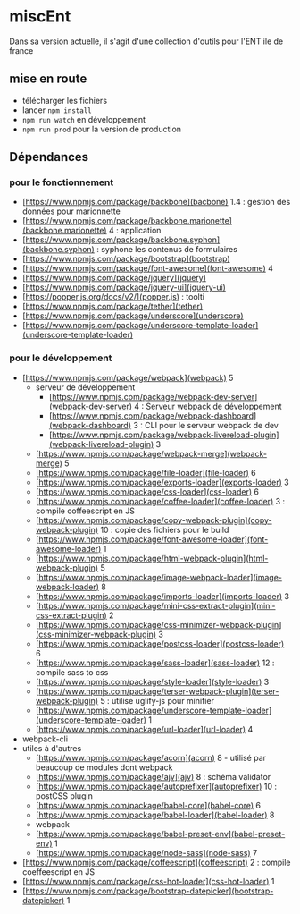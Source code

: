 # miscEnt

Dans sa version actuelle, il s'agit d'une collection d'outils pour l'ENT ile de france

## mise en route

* télécharger les fichiers
* lancer `npm install`
* `npm run watch` en développement
* `npm run prod` pour la version de production

## Dépendances

### pour le fonctionnement

* [https://www.npmjs.com/package/backbone](bacbone) 1.4 : gestion des données pour marionnette
* [https://www.npmjs.com/package/backbone.marionette](backbone.marionette) 4 : application
* [https://www.npmjs.com/package/backbone.syphon](backbone.syphon) : syphone les contenus de formulaires
* [https://www.npmjs.com/package/bootstrap](bootstrap)
* [https://www.npmjs.com/package/font-awesome](font-awesome) 4
* [https://www.npmjs.com/package/jquery](jquery)
* [https://www.npmjs.com/package/jquery-ui](jquery-ui)
* [https://popper.js.org/docs/v2/](popper.js) : toolti
* [https://www.npmjs.com/package/tether](tether)
* [https://www.npmjs.com/package/underscore](underscore)
* [https://www.npmjs.com/package/underscore-template-loader](underscore-template-loader)

### pour le développement

* [https://www.npmjs.com/package/webpack](webpack) 5
  * serveur de développement
    * [https://www.npmjs.com/package/webpack-dev-server](webpack-dev-server) 4 : Serveur webpack de développement
    * [https://www.npmjs.com/package/webpack-dashboard](webpack-dashboard) 3 : CLI pour le serveur webpack de dev
    * [https://www.npmjs.com/package/webpack-livereload-plugin](webpack-livereload-plugin) 3
  * [https://www.npmjs.com/package/webpack-merge](webpack-merge) 5
  * [https://www.npmjs.com/package/file-loader](file-loader) 6
  * [https://www.npmjs.com/package/exports-loader](exports-loader) 3
  * [https://www.npmjs.com/package/css-loader](css-loader) 6
  * [https://www.npmjs.com/package/coffee-loader](coffee-loader) 3 : compile coffeescript en JS
  * [https://www.npmjs.com/package/copy-webpack-plugin](copy-webpack-plugin) 10 : copie des fichiers pour le build
  * [https://www.npmjs.com/package/font-awesome-loader](font-awesome-loader) 1
  * [https://www.npmjs.com/package/html-webpack-plugin](html-webpack-plugin) 5
  * [https://www.npmjs.com/package/image-webpack-loader](image-webpack-loader) 8
  * [https://www.npmjs.com/package/imports-loader](imports-loader) 3
  * [https://www.npmjs.com/package/mini-css-extract-plugin](mini-css-extract-plugin) 2
  * [https://www.npmjs.com/package/css-minimizer-webpack-plugin](css-minimizer-webpack-plugin) 3
  * [https://www.npmjs.com/package/postcss-loader](postcss-loader) 6
  * [https://www.npmjs.com/package/sass-loader](sass-loader) 12 : compile sass to css
  * [https://www.npmjs.com/package/style-loader](style-loader) 3
  * [https://www.npmjs.com/package/terser-webpack-plugin](terser-webpack-plugin) 5 : utilise uglify-js pour minifier
  * [https://www.npmjs.com/package/underscore-template-loader](underscore-template-loader) 1
  * [https://www.npmjs.com/package/url-loader](url-loader) 4
* webpack-cli
* utiles à d'autres
  * [https://www.npmjs.com/package/acorn](acorn) 8 - utilisé par beaucoup de modules dont webpack
  * [https://www.npmjs.com/package/ajv](ajv) 8 : schéma validator
  * [https://www.npmjs.com/package/autoprefixer](autoprefixer) 10 : postCSS plugin
  * [https://www.npmjs.com/package/babel-core](babel-core) 6
  * [https://www.npmjs.com/package/babel-loader](babel-loader) 8
  * webpack
  * [https://www.npmjs.com/package/babel-preset-env](babel-preset-env) 1
  * [https://www.npmjs.com/package/node-sass](node-sass) 7
* [https://www.npmjs.com/package/coffeescript](coffeescript) 2 : compile coeffeescript en JS
* [https://www.npmjs.com/package/css-hot-loader](css-hot-loader) 1
* [https://www.npmjs.com/package/bootstrap-datepicker](bootstrap-datepicker) 1
